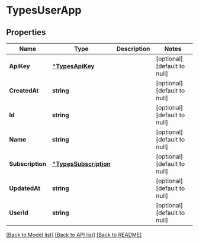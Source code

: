 # TypesUserApp

## Properties
Name | Type | Description | Notes
------------ | ------------- | ------------- | -------------
**ApiKey** | [***TypesApiKey**](types.ApiKey.md) |  | [optional] [default to null]
**CreatedAt** | **string** |  | [optional] [default to null]
**Id** | **string** |  | [optional] [default to null]
**Name** | **string** |  | [optional] [default to null]
**Subscription** | [***TypesSubscription**](types.Subscription.md) |  | [optional] [default to null]
**UpdatedAt** | **string** |  | [optional] [default to null]
**UserId** | **string** |  | [optional] [default to null]

[[Back to Model list]](../README.md#documentation-for-models) [[Back to API list]](../README.md#documentation-for-api-endpoints) [[Back to README]](../README.md)


